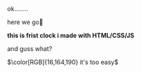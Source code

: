 <div>ok........</div>

<p>here we go🤞</p>

<b>this is frist clock i made with HTML/CSS/JS</b>

<p>and guss what?</p>
$\color[RGB]{16,164,190} it's too easy$


